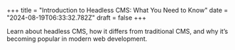 +++
title = "Introduction to Headless CMS: What You Need to Know"
date = "2024-08-19T06:33:32.782Z"
draft = false
+++

  Learn about headless CMS, how it differs from traditional CMS, and why it’s becoming popular in modern web development.
        